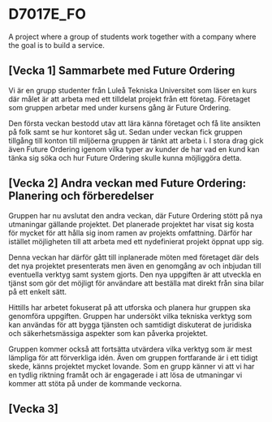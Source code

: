 # D7017E_FO
A project where a group of students work together with a company where the goal is to build a service.


## [Vecka 1] Sammarbete med Future Ordering
Vi är en grupp studenter från Luleå Tekniska Universitet som läser en kurs där målet är att arbeta med ett tilldelat projekt från ett företag. Företaget som gruppen arbetar med under kursens gång är Future Ordering.

Den första veckan bestodd utav att lära känna företaget och få lite ansikten på folk samt se hur kontoret såg ut. Sedan under veckan fick gruppen tillgång till konton till miljöerna gruppen är tänkt att arbeta i. 
I stora drag gick även Future Ordering igenom vilka typer av kunder de har vad en kund kan tänka sig söka och hur Future Ordering skulle kunna möjliggöra detta.


## [Vecka 2] Andra veckan med Future Ordering: Planering och förberedelser

Gruppen har nu avslutat den andra veckan, där Future Ordering stött på nya utmaningar gällande projektet. Det planerade projektet har visat sig kosta för mycket för att hålla sig inom ramen av projekts omfattning. Därför har istället möjligheten till att arbeta med ett nydefinierat projekt öppnat upp sig.

Denna veckan har därför gått till inplanerade möten med företaget där dels det nya projektet presenterats men även en genomgång av och inbjudan till eventuella verktyg samt system gjorts. Den nya uppgiften är att utveckla en tjänst som gör det möjligt för användare att beställa mat direkt från sina bilar på ett enkelt sätt.

Hittills har arbetet fokuserat på att utforska och planera hur gruppen ska genomföra uppgiften. Gruppen har undersökt vilka tekniska verktyg som kan användas för att bygga tjänsten och samtidigt diskuterat de juridiska och säkerhetsmässiga aspekter som kan påverka projektet.

Gruppen kommer också att fortsätta utvärdera vilka verktyg som är mest lämpliga för att förverkliga idén. Även om gruppen fortfarande är i ett tidigt skede, känns projektet mycket lovande. Som en grupp känner vi att vi har en tydlig riktning framåt och är engagerade i att lösa de utmaningar vi kommer att stöta på under de kommande veckorna.

## [Vecka 3]  
